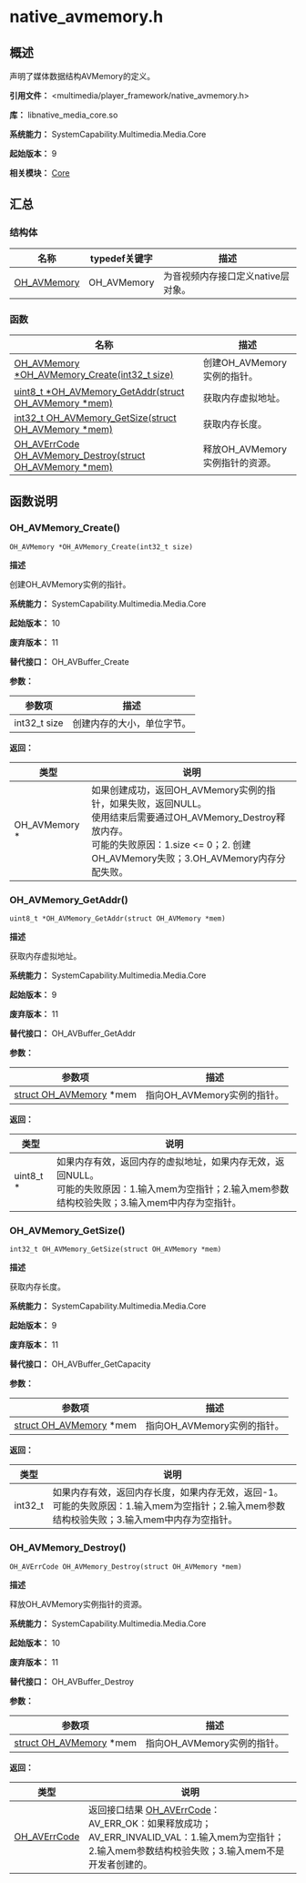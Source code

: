 # native_avmemory.h

## 概述

声明了媒体数据结构AVMemory的定义。

**引用文件：** <multimedia/player_framework/native_avmemory.h>

**库：** libnative_media_core.so

**系统能力：** SystemCapability.Multimedia.Media.Core

**起始版本：** 9

**相关模块：** [Core](capi-core.md)

## 汇总

### 结构体

| 名称 | typedef关键字 | 描述 |
| -- | -- | -- |
| [OH_AVMemory](capi-core-oh-avmemory.md) | OH_AVMemory | 为音视频内存接口定义native层对象。 |

### 函数

| 名称 | 描述 |
| -- | -- |
| [OH_AVMemory *OH_AVMemory_Create(int32_t size)](#oh_avmemory_create) | 创建OH_AVMemory实例的指针。 |
| [uint8_t *OH_AVMemory_GetAddr(struct OH_AVMemory *mem)](#oh_avmemory_getaddr) | 获取内存虚拟地址。 |
| [int32_t OH_AVMemory_GetSize(struct OH_AVMemory *mem)](#oh_avmemory_getsize) | 获取内存长度。 |
| [OH_AVErrCode OH_AVMemory_Destroy(struct OH_AVMemory *mem)](#oh_avmemory_destroy) | 释放OH_AVMemory实例指针的资源。 |

## 函数说明

### OH_AVMemory_Create()

```
OH_AVMemory *OH_AVMemory_Create(int32_t size)
```

**描述**

创建OH_AVMemory实例的指针。

**系统能力：** SystemCapability.Multimedia.Media.Core

**起始版本：** 10

**废弃版本：** 11

**替代接口：** OH_AVBuffer_Create


**参数：**

| 参数项 | 描述 |
| -- | -- |
| int32_t size | 创建内存的大小，单位字节。 |

**返回：**

| 类型 | 说明 |
| -- | -- |
| OH_AVMemory * | 如果创建成功，返回OH_AVMemory实例的指针，如果失败，返回NULL。<br> 使用结束后需要通过OH_AVMemory_Destroy释放内存。<br> 可能的失败原因：1.size <= 0；2. 创建OH_AVMemory失败；3.OH_AVMemory内存分配失败。 |

### OH_AVMemory_GetAddr()

```
uint8_t *OH_AVMemory_GetAddr(struct OH_AVMemory *mem)
```

**描述**

获取内存虚拟地址。

**系统能力：** SystemCapability.Multimedia.Media.Core

**起始版本：** 9

**废弃版本：** 11

**替代接口：** OH_AVBuffer_GetAddr


**参数：**

| 参数项 | 描述 |
| -- | -- |
| [struct OH_AVMemory](capi-core-oh-avmemory.md) *mem | 指向OH_AVMemory实例的指针。 |

**返回：**

| 类型 | 说明 |
| -- | -- |
| uint8_t * | 如果内存有效，返回内存的虚拟地址，如果内存无效，返回NULL。<br> 可能的失败原因：1.输入mem为空指针；2.输入mem参数结构校验失败；3.输入mem中内存为空指针。 |

### OH_AVMemory_GetSize()

```
int32_t OH_AVMemory_GetSize(struct OH_AVMemory *mem)
```

**描述**

获取内存长度。

**系统能力：** SystemCapability.Multimedia.Media.Core

**起始版本：** 9

**废弃版本：** 11

**替代接口：** OH_AVBuffer_GetCapacity


**参数：**

| 参数项 | 描述 |
| -- | -- |
| [struct OH_AVMemory](capi-core-oh-avmemory.md) *mem | 指向OH_AVMemory实例的指针。 |

**返回：**

| 类型 | 说明 |
| -- | -- |
| int32_t | 如果内存有效，返回内存长度，如果内存无效，返回-1。<br> 可能的失败原因：1.输入mem为空指针；2.输入mem参数结构校验失败；3.输入mem中内存为空指针。 |

### OH_AVMemory_Destroy()

```
OH_AVErrCode OH_AVMemory_Destroy(struct OH_AVMemory *mem)
```

**描述**

释放OH_AVMemory实例指针的资源。

**系统能力：** SystemCapability.Multimedia.Media.Core

**起始版本：** 10

**废弃版本：** 11

**替代接口：** OH_AVBuffer_Destroy


**参数：**

| 参数项 | 描述 |
| -- | -- |
| [struct OH_AVMemory](capi-core-oh-avmemory.md) *mem | 指向OH_AVMemory实例的指针。 |

**返回：**

| 类型 | 说明 |
| -- | -- |
| [OH_AVErrCode](capi-native-averrors-h.md#oh_averrcode) | 返回接口结果 [OH_AVErrCode](capi-native-averrors-h.md#oh_averrcode)：<br> 		   AV_ERR_OK：如果释放成功；<br> 		   AV_ERR_INVALID_VAL：1.输入mem为空指针；2.输入mem参数结构校验失败；3.输入mem不是开发者创建的。 |


